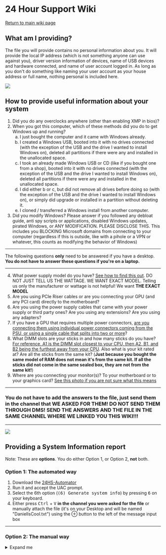 # 24 Hour Support Wiki

[Return to main wiki page](https://github.com/CommandMC/24HS-Wiki/blob/main/index.md)

## What am I providing?

The file you will provide contains no personal information about you. It will provide the local IP address (which is not something anyone can use against you), driver version information of devices, name of USB devices and hardware connected, and name of user account logged in. As long as you don't do something like naming your user account as your house address or full name, nothing personal is included here.

![](https://i.imgur.com/7C51YAt.png)

## How to provide useful information about your system

1. Did you do any overclocks anywhere (other than enabling XMP in bios)?
2. When you got this computer, which of these methods did you do to get Windows up and running?
    <ol type=a>
        <li>I just bought the computer and it came with Windows already.</li>
        <li>I created a Windows USB, booted into it with no drives connected (with the exception of the USB and the drive I wanted to install Windows on), deleted all partitions if there were any and installed in the unallocated space.</li>
        <li>I took an already made Windows USB or CD (like if you bought one from a shop), booted into it with no drives connected (with the exception of the USB and the drive I wanted to install Windows on), deleted all partitions if there were any and installed in the unallocated space.</li>
        <li>I did either b or c, but did not remove all drives before doing so (with the exception of the USB and the drive I wanted to install Windows on), or simply did upgrade or installed in a partition without deleting it.</li>
        <li>I cloned / transferred a Windows install from another computer.</li>
    </ol>
3. Did you modify Windows? Please answer if you followed any debloat guide, anti spy scripts or applications, disabled Windows updates, pirated Windows, or ANY MODIFICATION. PLEASE DISCLOSE THIS. This includes you BLOCKING Microsoft domains from connecting to your computer (regardless if this is outside, like with a pihole or a VPN or whatever, this counts as modifying the behavior of Windows)

 [//]: # (Note the 1-space indent here. Important to get the list to continue with 4 after this)

 ---
 The following questions **only** need to be answered if you have a desktop. **You do not have to answer these questions if you're on a laptop.**

 ---
4. What power supply model do you have? [See how to find this out](https://www.xtremegaminerd.com/two-easy-ways-to-know-what-power-supply-you-have/). DO NOT JUST TELL US THE WATTAGE. WE WANT EXACT MODEL. Telling us only the manufacturer or wattage is not helpful! We want **THE EXACT MODEL**
5. Are you using PCIe Riser cables or are you connecting your GPU (and any PCI card) directly to the motherboard?
6. Are you using the power supply cables that came with your power supply or third party ones? Are you using any extensions? Are you using any adapters?
7. If you have a GPU that requires multiple power connectors, [are you connecting them using individual power connectors coming from the PSU, or using a single cable that splits into two or more](https://i.imgur.com/MjToCN7.jpeg)?
8. What DIMM slots are your sticks in and how many sticks do you have? [For reference, A1 is the DIMM slot closest to your CPU, then A2, B1, and B2 being the furthest away from your CPU](https://i.imgur.com/zJWr8pc.png). Also what is your kit rated at? Are all the sticks from the same kit? (**Just because you bought the same model of RAM does not mean it's from the same kit. If all the sticks did not come in the same sealed box, they are not from the same kit!**)
9. Where are you connecting your monitor(s)? To your motherboard or to your graphics card? [See this photo if you are not sure what this means](https://i.imgur.com/z4dHNGU.jpg)

---
### You do not have to add the answers to the file, just send them in the channel that WE ASKED FOR THEM! DO NOT SEND THEM THROUGH DMS! SEND THE ANSWERS AND THE FILE IN THE SAME CHANNEL WHERE WE LINKED YOU THIS WIKI!!!

---

![](https://i.imgur.com/7C51YAt.png)

## Providing a System Information report

[//]: # (This hurts to write)
Note: These are **options**. You do either Option 1, or Option 2, **not** both.

### Option 1: The automated way

1. Download the [24HS-Automator](https://github.com/CommandMC/24HS-Automator/releases/latest)
2. Run it and accept the UAC prompt.
3. Select the 6th option (<samp>(6) Generate system info</samp>) by pressing <kbd>6</kbd> on your keyboard.
4. Either press <kbd>Ctrl</kbd> + <kbd>V</kbd> **in the channel you were asked for the file** or manually attach the file (it's on your Desktop and will be named "DanielIsCool.txt") using the ⊕ button to the left of the message input box

---
### Option 2: The manual way

<details>
  <summary>Expand me</summary>

1. Open your start menu at the bottom left.

![](https://i.imgur.com/dE2qWEY.png)

2. Type in "System Information"

![](https://i.imgur.com/tQQ0Ura.png)

3. Click "System Information

![](https://i.imgur.com/gVuJzns.png)

4. Click "File" at the top right.

![](https://i.imgur.com/BjHOhqp.png)

5. Click Export. **DO NOT CLICK SAVE.** ***DO NOT CLICK SAVE.*** ****I REPEAT DO NOT CLICK SAVE****, ***READ THIS PART, WE ARE SAYING CLICK EXPORT. NOT TO CLICK SAVE***

![](https://i.imgur.com/mAA9lpz.png)

6. Name the file "DanielisCool", then make sure "Save as type" is set to text file. ***IF YOU DO NOT SEE "TEXT FILE", IT MEANS THAT DESPITE ALL THE WARNINGS, YOU DID NOT CLICK EXPORT.***

![](https://i.imgur.com/THralFV.png)

7. Click Save

![](https://i.imgur.com/7r2Wd3J.png)

8. Send the file in channel. Or if you are posting this on the subreddit [paste it in pastebin then send us the link](https://pastebin.com/). ANSWER THE QUESTIONS BELOW ALONG WITH SENDING THE FILE! READ THIS PART YES!! ***READ THIS WITH YOUR EYES!!!!*** THERE ARE **QUESTIONS AT THE START OF THIS PAGE**!!!! READ THEM AND ANSWER THEM, THEN SEND US THE ANSWERS!!!

![](https://i.imgur.com/Xl4WnCc.png)

You do not have to add the answers to the file, just send them in the channel that WE ASKED FOR THEM! DO NOT SEND THEM THROUGH DMS! SEND THE ANSWERS AND THE FILE IN THE SAME CHANNEL WHERE WE LINKED YOU THIS WIKI!!!

</details>
